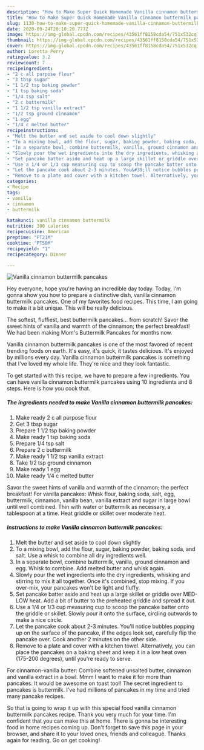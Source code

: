 ```yaml
---
description: "How to Make Super Quick Homemade Vanilla cinnamon buttermilk pancakes"
title: "How to Make Super Quick Homemade Vanilla cinnamon buttermilk pancakes"
slug: 1130-how-to-make-super-quick-homemade-vanilla-cinnamon-buttermilk-pancakes
date: 2020-09-24T20:10:20.777Z
image: https://img-global.cpcdn.com/recipes/43561ff8158cda54/751x532cq70/vanilla-cinnamon-buttermilk-pancakes-recipe-main-photo.jpg
thumbnail: https://img-global.cpcdn.com/recipes/43561ff8158cda54/751x532cq70/vanilla-cinnamon-buttermilk-pancakes-recipe-main-photo.jpg
cover: https://img-global.cpcdn.com/recipes/43561ff8158cda54/751x532cq70/vanilla-cinnamon-buttermilk-pancakes-recipe-main-photo.jpg
author: Loretta Perry
ratingvalue: 3.2
reviewcount: 7
recipeingredient:
- "2 c all purpose flour"
- "3 tbsp sugar"
- "1 1/2 tsp baking powder"
- "1 tsp baking soda"
- "1/4 tsp salt"
- "2 c buttermilk"
- "1 1/2 tsp vanilla extract"
- "1/2 tsp ground cinnamon"
- "1 egg"
- "1/4 c melted butter"
recipeinstructions:
- "Melt the butter and set aside to cool down slightly"
- "To a mixing bowl, add the flour, sugar, baking powder, baking soda, and salt. Use a whisk to combine all dry ingredients well."
- "In a separate bowl, combine buttermilk, vanilla, ground cinnamon and egg. Whisk to combine. Add melted butter and whisk again."
- "Slowly pour the wet ingredients into the dry ingredients, whisking and stirring to mix it all together. Once it&#39;s combined, stop mixing. If you over-mix, your pancakes won&#39;t be light and fluffy."
- "Set pancake batter aside and heat up a large skillet or griddle over MED-LOW heat. Add a bit of butter to the preheated griddle and spread it out."
- "Use a 1/4 or 1/3 cup measuring cup to scoop the pancake batter onto the griddle or skillet. Slowly pour it onto the surface, circling outwards to make a nice circle."
- "Let the pancake cook about 2-3 minutes. You&#39;ll notice bubbles popping up on the surface of the pancake, if the edges look set, carefully flip the pancake over. Cook another 2 minutes on the other side."
- "Remove to a plate and cover with a kitchen towel. Alternatively, you can place the pancakes on a baking sheet and keep it in a low heat oven (175-200 degrees), until you&#39;re ready to serve."
categories:
- Recipe
tags:
- vanilla
- cinnamon
- buttermilk

katakunci: vanilla cinnamon buttermilk 
nutrition: 300 calories
recipecuisine: American
preptime: "PT21M"
cooktime: "PT50M"
recipeyield: "1"
recipecategory: Dinner

---
```



![Vanilla cinnamon buttermilk pancakes](https://img-global.cpcdn.com/recipes/43561ff8158cda54/751x532cq70/vanilla-cinnamon-buttermilk-pancakes-recipe-main-photo.jpg)

Hey everyone, hope you're having an incredible day today. Today, I'm gonna show you how to prepare a distinctive dish, vanilla cinnamon buttermilk pancakes. One of my favorites food recipes. This time, I am going to make it a bit unique. This will be really delicious.

The softest, fluffiest, best buttermilk pancakes… from scratch! Savor the sweet hints of vanilla and warmth of the cinnamon; the perfect breakfast! We had been making Mom&#39;s Buttermilk Pancakes for months now.

Vanilla cinnamon buttermilk pancakes is one of the most favored of recent trending foods on earth. It's easy, it's quick, it tastes delicious. It's enjoyed by millions every day. Vanilla cinnamon buttermilk pancakes is something that I've loved my whole life. They're nice and they look fantastic.


To get started with this recipe, we have to prepare a few ingredients. You can have vanilla cinnamon buttermilk pancakes using 10 ingredients and 8 steps. Here is how you cook that.

<!--inarticleads1-->

##### The ingredients needed to make Vanilla cinnamon buttermilk pancakes:

1. Make ready 2 c all purpose flour
1. Get 3 tbsp sugar
1. Prepare 1 1/2 tsp baking powder
1. Make ready 1 tsp baking soda
1. Prepare 1/4 tsp salt
1. Prepare 2 c buttermilk
1. Make ready 1 1/2 tsp vanilla extract
1. Take 1/2 tsp ground cinnamon
1. Make ready 1 egg
1. Make ready 1/4 c melted butter


Savor the sweet hints of vanilla and warmth of the cinnamon; the perfect breakfast! For vanilla pancakes: Whisk flour, baking soda, salt, egg, buttermilk, cinnamon, vanilla bean, vanilla extract and sugar in large bowl until well combined. Thin with water or buttermilk as necessary, a tablespoon at a time. Heat griddle or skillet over moderate heat. 

<!--inarticleads2-->

##### Instructions to make Vanilla cinnamon buttermilk pancakes:

1. Melt the butter and set aside to cool down slightly
1. To a mixing bowl, add the flour, sugar, baking powder, baking soda, and salt. Use a whisk to combine all dry ingredients well.
1. In a separate bowl, combine buttermilk, vanilla, ground cinnamon and egg. Whisk to combine. Add melted butter and whisk again.
1. Slowly pour the wet ingredients into the dry ingredients, whisking and stirring to mix it all together. Once it&#39;s combined, stop mixing. If you over-mix, your pancakes won&#39;t be light and fluffy.
1. Set pancake batter aside and heat up a large skillet or griddle over MED-LOW heat. Add a bit of butter to the preheated griddle and spread it out.
1. Use a 1/4 or 1/3 cup measuring cup to scoop the pancake batter onto the griddle or skillet. Slowly pour it onto the surface, circling outwards to make a nice circle.
1. Let the pancake cook about 2-3 minutes. You&#39;ll notice bubbles popping up on the surface of the pancake, if the edges look set, carefully flip the pancake over. Cook another 2 minutes on the other side.
1. Remove to a plate and cover with a kitchen towel. Alternatively, you can place the pancakes on a baking sheet and keep it in a low heat oven (175-200 degrees), until you&#39;re ready to serve.


For cinnamon-vanilla butter: Combine softened unsalted butter, cinnamon and vanilla extract in a bowl. Mmm I want to make it for more than pancakes. It would be awesome on toast too!! The secret ingredient to pancakes is buttermilk. I&#39;ve had millions of pancakes in my time and tried many pancake recipes. 

So that is going to wrap it up with this special food vanilla cinnamon buttermilk pancakes recipe. Thank you very much for your time. I'm confident that you can make this at home. There is gonna be interesting food in home recipes coming up. Don't forget to save this page in your browser, and share it to your loved ones, friends and colleague. Thanks again for reading. Go on get cooking!
